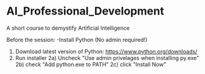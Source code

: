 # AI_Professional_Development
 A short course to demystify Artificial Intelligence


Before the session:
-Install Python (No admin required!)
 1) Download latest version of Python: https://www.python.org/downloads/
 2) Run installer
    2a) Uncheck "Use admin privelages when installing py.exe"
    2b) check "Add python.exe to PATH"
    2c) click "Install Now"
